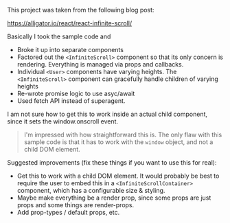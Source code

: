This project was taken from the following blog post:

https://alligator.io/react/react-infinite-scroll/

Basically I took the sample code and
* Broke it up into separate components
* Factored out the `<InfiniteScroll>` component so that its only concern is rendering.  Everything is managed via props and callbacks.
* Individual `<User>` components have varying heights.  The `<InfiniteScroll>` component can gracefully handle children of varying heights
* Re-wrote promise logic to use asyc/await
* Used fetch API instead of superagent.

I am not sure how to get this to work inside an actual child component, since it sets the window.onscroll event.

> I'm impressed with how straightforward this is.  The only flaw with this sample code is that it has to work with the `window` object, and not a child DOM element.

Suggested improvements (fix these things if you want to use this for real):
* Get this to work with a child DOM element.  It would probably be best to require the user to embed this in a `<InfiniteScrollContainer>` component, which has a configurable size & styling.
* Maybe make everything be a render prop, since some props are just props and some things are render-props.
* Add prop-types / default props, etc.
